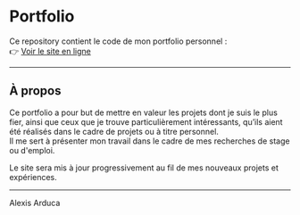 # Portfolio

Ce repository contient le code de mon portfolio personnel :  
👉 [Voir le site en ligne](https://alexis-arduca.github.io/Portfolio/)

---

## À propos

Ce portfolio a pour but de mettre en valeur les projets dont je suis le plus fier, ainsi que ceux que je trouve particulièrement intéressants, qu’ils aient été réalisés dans le cadre de projets ou à titre personnel.  
Il me sert à présenter mon travail dans le cadre de mes recherches de stage ou d'emploi.

Le site sera mis à jour progressivement au fil de mes nouveaux projets et expériences.

---

Alexis Arduca
